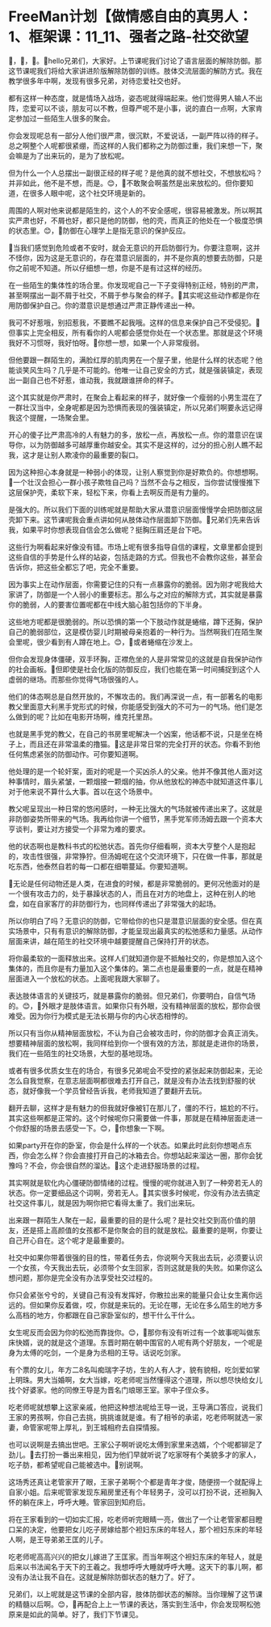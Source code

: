 # FreeMan计划【做情感自由的真男人：1、框架课：11_11、强者之路-社交欲望

🎼，🎼，🎼。🎼hello兄弟们，大家好。上节课呢我们讨论了语言层面的解除防御。那这节课呢我们将给大家讲进阶版解除防御的训练。肢体交流层面的解防方式。我在教学很多年中啊，发现有很多兄弟，对待恋爱社交也好。

都有这样一种态度，就是情场入战场，姿态呢就得端起来。他们觉得男人输人不出阵，恋爱可以不谈，朋友可以不教，但尊严呢不是小事，说的直白一点啊，大家肯定参加过一些陌生人很多的聚会。

你会发现呢总有一部分人他们很严肃，很沉默，不爱说话，一副严阵以待的样子。总之啊整个人呢都很紧绷，而这样的人我们都称之为防御过重，我们来想一下，聚会嘛是为了出来玩的，是为了放松呢。

但为什么一个人总摆出一副很正经的样子呢？是他真的就不想社交，不想放松吗？并非如此，他不是不想，而是。😊，🎼不敢聚会啊虽然是出来放松的。但你要知道，在很多人眼中呢，这个社交环境是新的。

周围的人啊对他来说都是陌生的，这个人的不安全感呢，很容易被激发。所以啊其实严肃也好，不屑也好，都只是他的防御，他的壳，而真正的他处在一个极度恐惧的状态里。😊，🎼防御在心理学上是指无意识的保护反应。

🎼当我们感觉到危险或者不安时，就会无意识的开启防御行为。你要注意啊，这并不怪你，因为这是无意识的，存在潜意识层面的，并不是你真的想要去防御，只是你之前呢不知道。所以仔细想一想，你是不是有过这样的经历。

在一些陌生的集体性的场合里。你发现呢自己一下子变得特别正经，特别的严肃，甚至啊摆出一副不屑于社交，不屑于参与聚会的样子。🎼其实呢这些动作都是你在用防御保护自己。你的潜意识是想通过严肃正静传递出一种。

我可不好惹哦，别招惹我，不要瞧不起我哦。这样的信息来保护自己不受侵犯。🎼但事实上完全相反，所有看你的人呢都会感觉你处在一个状态里。那就是这个环境我好不习惯呀，我好怕呀。🎼你想一想，如果一个人非常瘦弱。

但他要跟一群陌生的，满脸红厚的肌肉男在一个屋子里，他是什么样的状态呢？他能谈笑风生吗？几乎是不可能的。他唯一让自己安全的方式，就是强装镇定，表现出一副自己也不好惹，谁动我，我就跟谁拼命的样子。

这个其实就是你严肃时，在聚会上看起来的样子，就好像一个瘦弱的小男生混在了一群壮汉当中，全身呢都是因为恐惧而表现的强装镇定，所以兄弟们啊要永远记得我这个提醒，一场聚会里。

开心的傻子比严肃高冷的人有魅力的多，放松一点，再放松一点。你的潜意识在误导你，以为防御越多可越厚重你越安全。其实不是这样的，过分的担心别人瞧不起我，这才是让别人欺凌你的最重要的裂口。

因为这种担心本身就是一种弱小的体现，让别人察觉到你是好欺负的。你想想啊。🎼一个壮汉会担心一群小孩子欺牲自己吗？当然不会与之相反，当你尝试慢慢推下这层保护壳，柔软下来，轻松下来，你看上去啊反而是有力量的。

是强大的。所以我们下面的训练呢就是帮助大家从潜意识层面慢慢学会把防御这层壳卸下来。这节课呢我会重点讲如何从肢体动作层面卸下防御。🎼兄弟们先来告诉我，如果平时你想表现自信会怎么做呢？挺胸压肩还是台下吧。

这些行为啊看起来好像没有错。市场上呢有很多指导自信的课程，文章里都会提到这些自信的手势是什么样的站姿，包括走路的方式。但我也不会教你这些，甚至会告诉你，把这些全都忘了吧，完全不重要。

因为事实上在动作层面，你需要记住的只有一点暴露你的脆弱。因为刚才呢我给大家讲了，防御是一个人弱小的重要标志。那么与之对应的解除方式，其实就是暴露你的脆弱，人的要害位置呢都在中线大脑心脏包括你的下半身。

这些地方呢都是很脆弱的。所以恐惧的第一个下肢动作就是蜷缩，蹲下还胸，保护自己的脆弱部位，这是模仿婴儿时期被母亲抱着的一种行为。当然啊我们在陌生聚会里呢，很少看到有人蹲在地上。😊，🎼或者蜷缩在沙发上。

但你会发现身体僵硬，双手环胸，正襟危坐的人是非常常见的这就是自我保护动作的社会画板。🎼但即使是社会化版的防御反应，我们也能在第一时间捕捉到这个人虚弱的继场。而那些你觉得气场很强的人。

他们的体态啊总是自然开放的，不懈攻击的。我们再深说一点，有一部著名的电影教父里面意大利黑手党形式的时候，你能感受到强大的不可为一的气场。他们是怎么做到的呢？比如在电影开场啊，维克托里昂。

也就是黑手党的教父，在自己的书房里呢解决一个凶案，他话都不说，只是坐在椅子上，而且还在非常温柔的撸猫。🎼这是非常日常的完全打开的状态。你看不到他任何焦虑紧张的防御动作。可你要知道啊。

他处理的是一个轮奸案，面对的呢是一个买凶杀人的父亲。他并不像其他人面对这种事情时，眉头紧皱，一颗烟接一颗烟的抽，你从他放松的神态中就知道这件事儿对于他来说不算什么大事。首以在这个场景中。

教父呢呈现出一种日常的悠闲感时，一种无比强大的气场就被传递出来了。这就是非防御姿势所带来的气场。我再给你讲一个细节，黑手党军师汤姆去跟一个资本大亨谈判，要让对方接受一个非常为难的要求。

他的状态啊也是教科书式的松弛状态。首先你仔细看啊，资本大亨整个人是抱起的，攻击性很强，非常狰狞。但汤姆呢在这个交流环境下，只在做一件事，那就是吃东西，他泰然自若的每一口都在细嚼蔓延。你要知道啊。

🎼无论是任何动物还是人类，在进食的时候，都是非常脆弱的。更何况他面对的是一个很有攻击力的，处于暴躁状态的人，而且在对方的地盘上，这种在别人的地盘，如在自家客厅的非防御行为，也同样传递出了非常强大的起场。

所以你明白了吗？无意识的防御，它带给你的也只是潜意识层面的安全感。但在真实场景中，只有有意识的解除防御，才能呈现出最真实的松弛感和力量感。从动作层面来讲，越在陌生的社交环境中越要提醒自己保持打开的状态。

将你最柔软的一面释放出来。这样人们就知道你是不抵触社交的，你是想加入这个集体的，而且你是有力量加入这个集体的。第二点也是最重要的一点，就是在精神层面进入一个放松的状态。上面呢我跟大家聊了。

表达肢体语言的关键技巧，就是暴露你的脆弱。但兄弟们，你要明白，自信气场的。😊，🎼外眼才是肢体语言。如果你只有外眼，没有精神层面的放松，那你会很难受。因为你行为模式是无法长期与你的内心状态相悖的。

所以只有当你从精神层面放松，不认为自己会被攻击时，你的防御才会真正消失。想要精神层面的放松啊，我同样给到你一个很有效的方法，那就是走进你的场景，我们在一些陌生的社交场景，大型的基地现场。

或者有很多优质女生在的场合，有很多兄弟呢会不受控的紧张起来防御起来，无论怎么自我觉察，在意志层面啊都很难去打开自己，就是没有办法去找到舒服的状态，就好像我一个学员曾经告诉我，老师我知道了要翻开去玩。

翻开去聊，这样才是有魅力的但我就好像被钉在那儿了，僵的不行，尴尬的不行。其实这些啊都是正常的。这个时候呢你只需要做一件事，那就是在精神层面走进一个你舒服的场景去感受一下。😊，🎼你想象一下啊。

如果party开在你的卧室，你会是什么样的一个状态。如果此时此刻你想喝点东西，你会怎么样？你会直接打开自己的冰箱去合。你想站起来溜达一圈，那你会犹豫吗？不会，你会很自然的溜达。🎼这个走进舒服场景的过程。

其实啊就是软化内心僵硬防御情绪的过程。慢慢的呢你就进入到了一种旁若无人的状态。你一定要细品这个词啊，旁若无人。🎼其实很多时候呢，你没有办法去搞定社交这件事儿，就是因为啊你把它看得太重了。我们出来玩。

出来跟一群陌生人聚在一起，最重要的目的是什么呢？是社交社交到高价值的朋友，还是搭上高颜值的女孩都不是你聚会的目的就是放松。最重要的是啊，你要让自己开心自在。这个呢才是最重要的。

社交中如果你带着很强的目的性，带着任务去，你说啊今天我出去玩，必须要认识一个女孩，今天我出去玩，必须带个女生回家，否则这就是我的失败。如果你这么想问题，那你是完全没有办法享受社交过程的。

你只会紧张兮兮的，关键自己有没有发挥好，你散拉出来的能量只会让女生离你远远的。但如果你反着做，哎，你就是来玩的。无论在哪，无论在多么陌生的地方多么高档的地方，你都跟在自己家卧室似的，想干什么干什么。

女生呢反而会因为你的松弛而靠拢你。😊，🎼那你有没有听过有一个故事呢叫做东床快婿，说的就是这个道理。东晋时期在朝中围官的人呢有两个好朋友，一个呢是身为太傅的吃剑，一个是身为丞相的王导。话说吃剑家。

有个票的女儿，年方二8名叫痴瑞字子坊，生的人有人才，貌有貌相，吃剑爱如掌上明珠。男大当婚啊，女大当嫁，吃老师呢当然懂得这个道理，所以想尽快给女儿找个好婆家。他的同僚王导是为晋名门琅琊王室。家中子侄众多。

吃老师呢就想攀上这家亲戚，他把这种想法呢给王导一说，王导满口答应，说我们王家的男孩啊，你自己去挑，挑挑谁就是谁。有了相爷的承诺，吃老师啊就选一家妻，命管家呢带上厚礼，到王城相府去自探情报。

也可以说啊是去搞出世吧。王家公子啊听说吃太傅到家里来选婿，个个呢都铆足了劲儿。🎼去打扮一番出来相见，因为他们早就听说了吃家呀有个美貌多才的家人，吃子肪，都希望呢自己能被选中。🎼别说啊。

这场秀还真让老管家开了眼，王家子弟啊个个都是青年才俊，随便捞一个就配得上自家小姐。后来呢管家发现东厢房里还有个年轻男子，没可以打扮不说，还袒胸入怀的躺在床上，呼呼大睡。管家回到知府后。

将在王家看到的一切如实汇报，吃老师听完眼睛一亮，做出了一个让老管家都目瞪口呆的决定，他要把女儿吃子房嫁给那个袒妇东床的年轻人，那个袒妇东床的年轻人啊，是王导弟弟王匡的儿子。

吃老师呢高高兴兴的把女儿嫁进了王匡家。而当年啊这个袒妇东床的年轻人，就是后来以书法闻名于天下的王羲之。我想呼呼大睡就呼呼大睡。这天下的事儿啊，都没有办法让我不自在。这就是解除防御状态的魅力了。好了。

兄弟们，以上呢就是这节课的全部内容，肢体防御状态的解除。当你理解了这节课的精髓以后啊。😊，🎼再配合上上一节课的表达，落实到生活中，你会发现啊松弛原来是如此的简单。好了，我们下节课见。

